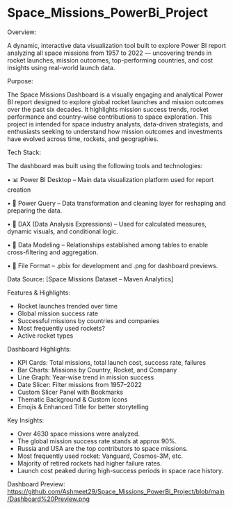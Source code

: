 # Space_Missions_PowerBi_Project
Overview:

A dynamic, interactive data visualization tool built to explore Power BI report analyzing all space missions from 1957 to 2022 — uncovering trends in rocket launches, mission outcomes, top-performing countries, and cost insights using real-world launch data.

Purpose:

The Space Missions Dashboard is a visually engaging and analytical Power BI report designed to explore global rocket launches and mission outcomes over the past six decades. It highlights mission success trends, rocket performance and country-wise contributions to space exploration. This project is intended for space industry analysts, data-driven strategists, and enthusiasts seeking to understand how mission outcomes and investments have evolved across time, rockets, and geographies.

Tech Stack:

The dashboard was built using the following tools and technologies:

• 📊 Power BI Desktop – Main data visualization platform used for report creation

• 📂 Power Query – Data transformation and cleaning layer for reshaping and preparing the data.

• 🧠 DAX (Data Analysis Expressions) – Used for calculated measures, dynamic visuals, and conditional logic.

• 📝 Data Modeling – Relationships established among tables to enable cross-filtering and aggregation.

• 📁 File Format – .pbix for development and .png for dashboard previews.

Data Source: [Space Missions Dataset – Maven Analytics]

Features & Highlights:
- Rocket launches trended over time
- Global mission success rate
- Successful missions by countries and companies
- Most frequently used rockets?
- Active rocket types

Dashboard Highlights:
- KPI Cards: Total missions, total launch cost, success rate, failures
- Bar Charts: Missions by Country, Rocket, and Company
- Line Graph: Year-wise trend in mission success
- Date Slicer: Filter missions from 1957–2022
- Custom Slicer Panel with Bookmarks
- Thematic Background & Custom Icons
- Emojis & Enhanced Title for better storytelling
 
Key Insights:
- Over 4630 space missions were analyzed.
- The global mission success rate stands at approx 90%.
- Russia and USA are the top contributors to space missions.
- Most frequently used rocket: Vanguard, Cosmos-3M, etc.
- Majority of retired rockets had higher failure rates.
- Launch cost peaked during high-success periods in space race history.

Dashboard Preview:
https://github.com/Ashmeet29/Space_Missions_PowerBi_Project/blob/main/Dashboard%20Preview.png
